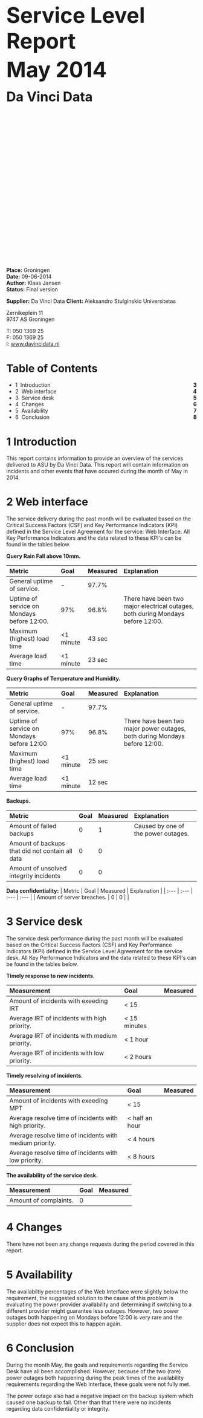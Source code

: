 <h1 style="font-size:4em">Service Level Report</h1>
<h2 style="font-size:4em;margin-top:-30px">May 2014</h2>
<h2 style="font-size:2.5em;margin:-30px 0 430px">Da Vinci Data</h2>

__Place:__ Groningen  
__Date:__ 09-06-2014  
__Author:__ Klaas Jansen  
__Status:__ Final version  

__Supplier:__ Da Vinci Data
__Client:__ Aleksandro Stulginskio Universitetas

Zernikeplein 11  
9747 AS Groningen  

T: 050 1369 25  
F: 050 1369 25  
I: www.davincidata.nl  

# Table of Contents

- 1 &nbsp;Introduction		<span style="float:right;font-weight:bold">3</span>
- 2 &nbsp;Web interface		<span style="float:right;font-weight:bold">4</span>
- 3 &nbsp;Service desk		<span style="float:right;font-weight:bold">5</span>
- 4 &nbsp;Changes			<span style="float:right;font-weight:bold">6</span>
- 5 &nbsp;Availability		<span style="float:right;font-weight:bold">7</span>
- 6 &nbsp;Conclusion		<span style="float:right;font-weight:bold">8</span>

# 1 Introduction

This report contains information to provide an overview of the services delivered to ASU by Da Vinci Data. This report will contain information on incidents and other events that have occured during the month of May in 2014.

# 2 Web interface

The service delivery during the past month will be evaluated based on the Critical Success Factors (CSF) and Key Performance Indicators (KPI) defined in the Service Level Agreement for the service: Web Interface. All Key Performance Indicators and the data related to these KPI's can be found in the tables below.

__Query Rain Fall above 10mm.__

| Metric                                     | Goal      | Measured      | Explanation                                                                     |
| :----------                                | :---      | :------------ | :----------                                                                     |
| General uptime of service.                 | -         | 97.7%         |                                                                                 |
| Uptime of service on Mondays before 12:00. | 97%       | 96.8%         | There have been two major electrical outages, both during Mondays before 12:00. |
| Maximum (highest) load time                | <1 minute | 43 sec        |                                                                                 |
| Average load time                          | <1 minute | 23 sec        |                                                                                 |

__Query Graphs of Temperature and Humidity.__

| Metric                                    | Goal      | Measured      | Explanation                                                                |
| :----------                               | :---      | :------------ | :----------                                                                |
| General uptime of service.                | -         | 97.7%         |                                                                            |
| Uptime of service on Mondays before 12:00 | 97%       | 96.8%         | There have been two major power outages, both during Mondays before 12:00. |
| Maximum (highest) load time               | <1 minute | 25 sec        |                                                                            |
| Average load time                         | <1 minute | 12 sec        |                                                                            |

__Backups.__

| Metric                                          | Goal  | Measured | Explanation                         |
| :----                                           | :---- | :----    | :----                               |
| Amount of failed backups                        | 0     | 1        | Caused by one of the power outages. |
| Amount of backups that did not contain all data | 0     | 0        |                                     |
| Amount of unsolved integrity incidents          | 0     | 0        |                                     |

__Data confidentiality:__
| Metric                     | Goal | Measured | Explanation |
| :---                       | :--- | :---     | :---        |
| Amount of server breaches. | 0    | 0        |             |

# 3 Service desk

The service desk performance during the past month will be evaluated based on the Critical Success Factors (CSF) and Key Performance Indicators (KPI) defined in the Service Level Agreement for the service desk. All Key Performance Indicators and the data related to these KPI's can be found in the tables below.

__Timely response to new incidents.__

| Measurement                                    | Goal         | Measured |
| :----------                                    | :---         | :---     |
| Amount of incidents with exeeding IRT          | < 15         |          |
| Average IRT of incidents with high priority.   | < 15 minutes |          |
| Average IRT of incidents with medium priority. | < 1 hour     |          |
| Average IRT of incidents with low priority.    | < 2 hours    |          |



__Timely resolving of incidents.__

| Measurement                                             | Goal           | Measured |
| :----------                                             | :--            | :---     |
| Amount of incidents with exeeding MPT                   | < 15           |          |
| Average resolve time of incidents with high priority.   | < half an hour |          |
| Average resolve time of incidents with medium priority. | < 4 hours      |          |
| Average resolve time of incidents with low priority.    | < 8 hours      |          |



__The availability of the service desk.__

| Measurement           | Goal | Measured |
| :----------           | :--  | :---     |
| Amount of complaints. | 0    |          |

# 4 Changes

There have not been any change requests during the period covered in this report.

# 5 Availability

The availabiltiy percentages of the Web Interface were slightly below the requirement, the suggested solution to the cause of this problem is evaluating the power provider availability and determining if switching to a different provider might guarantee less outages. However, two power outages both happening on Mondays before 12:00 is very rare and the supplier does not expect this to happen again.

# 6 Conclusion

During the month May, the goals and requirements regarding the Service Desk have all been accomplished. However, because of the two (rare) power outages both happening during the peak times of the availability requirements regarding the Web Interface, these goals were not fully met. 

The power outage also had a negative impact on the backup system which caused one backup to fail. Other than that there were no incidents regarding data confidentiality or integrity.

